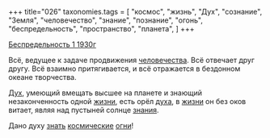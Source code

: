 +++
title="026"
taxonomies.tags = [
 "космос",
 "жизнь",
 "Дух",
 "сознание",
 "Земля",
 "человечество",
 "знание",
 "познание",
 "огонь",
 "беспредельность",
 "пространство",
 "планета",
]
+++

[Беспредельность 1 1930г](/agni/1930)

Всё, ведущее к задаче продвижения [человечества](/tags/беспредельность). Всё отвечает друг другу. Всё взаимно притягивается, и всё отражается в бездонном океане творчества.   

[Дух](/tags/Дух), умеющий вмещать высшее на планете и знающий незаконченность одной [жизни](/tags/жизнь), есть орёл [духа](/tags/Дух), в [жизни](/tags/жизнь) он без оков витает, являя над пустыней солнце [знания](/tags/знание).   

Дано духу [знать](/tags/познание) [космические](/tags/космос) [огни](/tags/огонь)!